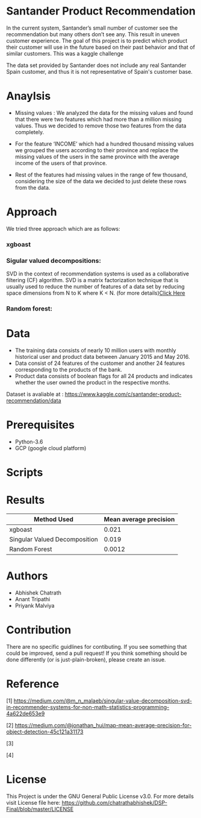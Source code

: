 # Santander Product Recommendation

In the current system, Santander’s small number of customer see the recommendation but many others don’t see any. This result in uneven customer experience. The goal of this project is to predict which product their customer will use in the future based on their past behavior and that of similar customers. This was a kaggle challenge 

The data set provided by Santander does not include any real Santander Spain customer, and thus it is not representative of Spain's customer base.

# Anaylsis

* Missing values : We analyzed the data for the missing values and found that there were two features which had more than a     million missing values. Thus we decided to remove those two features from the data completely.

* For the feature ‘INCOME’ which had a hundred thousand missing values we grouped the users according to their province and     replace the missing values of the users in the same province with the average income of the users of that province.

* Rest of the features had missing values in the range of few thousand, considering the size of the data we decided to just delete these rows from the data.

# Approach
We tried three approach which are as follows:
### xgboast
### Sigular valued decompositions: 

SVD in the context of recommendation systems is used as a collaborative filtering (CF) algorithm. SVD is a matrix factorization technique that is usually used to reduce the number of features of a data set by reducing space dimensions from N to K where K < N. (for more details)[Click Here](https://medium.com/@m_n_malaeb/singular-value-decomposition-svd-in-recommender-systems-for-non-math-statistics-programming-4a622de653e9)


### Random forest:

# Data
* The training data consists of nearly 10 million users with monthly historical user and product data between January 2015     and May 2016.
* Data consist of 24 features of the customer and another 24 features corresponding to the products of the bank.
* Product data consists of boolean flags for all 24 products and indicates whether the user owned the product in the           respective months.

 Dataset is avaliable at : https://www.kaggle.com/c/santander-product-recommendation/data

# Prerequisites
* Python-3.6
* GCP (google cloud platform)

# Scripts


# Results

| Method   Used                                       | Mean average precision   |
|-----------------------------------------------------|--------------------------|
| xgboast                                             | 0.021                    |
| Singular Valued Decomposition                       | 0.019                    |
| Random Forest                                       | 0.0012                   |


# Authors
* Abhishek Chatrath
* Anant Tripathi
* Priyank Malviya

# Contribution
There are no specific guidlines for contibuting. If you see something that could be improved, send a pull request! If you think something should be done differently (or is just-plain-broken), please create an issue.

# Reference
[1] https://medium.com/@m_n_malaeb/singular-value-decomposition-svd-in-recommender-systems-for-non-math-statistics-programming-4a622de653e9

[2] https://medium.com/@jonathan_hui/map-mean-average-precision-for-object-detection-45c121a31173

[3] 

[4] 

# License

This Project is under the GNU General Public License v3.0. For more details visit License file here: https://github.com/chatrathabhishek/DSP-Final/blob/master/LICENSE
